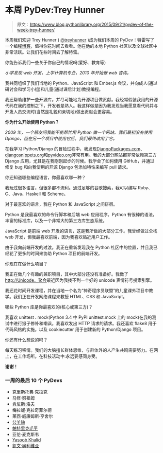 # 本周 PyDev:Trey Hunner

> 原文：<https://www.blog.pythonlibrary.org/2015/09/21/pydev-of-the-week-trey-hunner/>

本周我们欢迎 Trey Hunner ( [@treyhunner](https://twitter.com/treyhunner) )成为我们本周的 PyDev！特雷写了一个编程[博客](http://treyhunner.com/)，值得你花时间去看看。他在他的本地 Python 社区以及全球社区中非常活跃。让我们花些时间去了解特雷。

你能告诉我们一些关于你自己的情况吗(爱好、教育等)

*小学发现 web 开发，上学计算机专业，2010 年开始做 web 咨询。*

我共同组织了我们当地的 Python、JavaScript 和 Ember.js 会议，并向成人(通过研讨会和学习小组)和儿童(通过课后计划)教授编程。

我还帮助维护一些开源库，并尽可能地为开源项目做贡献。我经常假装我用的开源代码在我的控制之下，开发者是熟人。我这样做是因为我发现当我愿意看代码并与开发人员交流时(当然是礼貌和亲切地)做出贡献会更容易。

**你为什么开始使用 Python？**

*2009 年，一个朋友问我能不能帮忙用 Python 做一个网站。我们最初没有使用 Django，但在另一个项目中使用它后，我们最终改用了它。*

在我学习 Python/Django 的冒险过程中，我发现[DjangoPackages.com](https://www.djangopackages.com/)、[djangosnippets.org](https://djangosnippets.org/)和[pyvideo.org](http://pyvideo.org/)非常有用。我的大部分网站都非常依赖第三方 Django 应用，尤其是在我刚刚起步的时候。我学会了如何使用 GitHub，并通过修复 bug 和向我使用的开源 Django 包添加特性来编写 pull 请求。

你还知道哪些编程语言，你最喜欢哪一种？

我玩过很多语言，但很多都不流利。通过足够的谷歌搜索，我可以编写 Ruby、C、Java、Haskell 和 Scheme。

对于最喜欢的语言，我在 Python 和 JavaScript 之间徘徊。

Python 是我最喜欢的命令行脚本和后端 web 应用程序。Python 有很棒的语法，丰富的标准库，以及一个非常大的第三方库生态系统。

JavaScript 是前端 web 开发的语言，这是我所做的大部分工作。我曾经做过全栈 web 开发，但我最喜欢前端，因为我喜欢贴近用户工作。

由于我向前端开发的过渡，我正在重新发现我在 Python 社区中的位置，并且我已经花了更多的时间来协助 Python 项目的前端开发。

你现在在做什么项目？

我正在做几个有趣的兼职项目，其中大部分还没有准备好。我做了 [http://Unicode。聚会](http://Unicode.Party)最近因为我找不到一个好的 unicode 表情符号搜索引擎。

我还花时间开发课程，并在当地一个名为“神奇程序员联盟”的儿童课外项目中教学。我们正在开发网络课程来教授 HTML、CSS 和 JavaScript。

哪些 Python 库是你最喜欢的(核心或第三方)？

我喜欢 unittest . mock(Python 3.4 中 PyPI unittest.mock 上的 mock)在我的测试中进行猴子修补和嘲讽。我喜欢发出 HTTP 请求的请求。我还喜欢 flake8 用于代码风格的实施，以及 cookiecutter 用于创建新的 Python/Django 项目。

你还有什么想说的吗？

每天练习移情。我们的大脑擅长群体思维，与群体外的人产生共鸣需要努力。在网上，在工作场所，在科技活动中:永远要感同身受。

**谢谢！**

### 一周的最后 10 个 PyDevs

*   克里斯托弗·克拉克
*   马修·努祖姆
*   [肯尼斯·洛夫](https://www.blog.pythonlibrary.org/2015/08/31/pydev-of-the-week-kenneth-love/)
*   梅拉妮·克拉奇菲尔德
*   莱西·威廉姆斯·亨舍尔
*   [公羊轴](https://www.blog.pythonlibrary.org/2015/08/10/pydev-of-the-week-ram-rachum/)
*   [帕特里克毛平](https://www.blog.pythonlibrary.org/2015/08/03/pydev-of-the-week-patrick-maupin/)
*   亚伦·麦克斯韦
*   [Yasoob Khalid](https://www.blog.pythonlibrary.org/2015/07/20/pydev-of-the-week-yasoob-khalid/)
*   [凯文·奥利维亚](https://www.blog.pythonlibrary.org/2015/07/13/pydev-of-the-week-kevin-ollivier/)